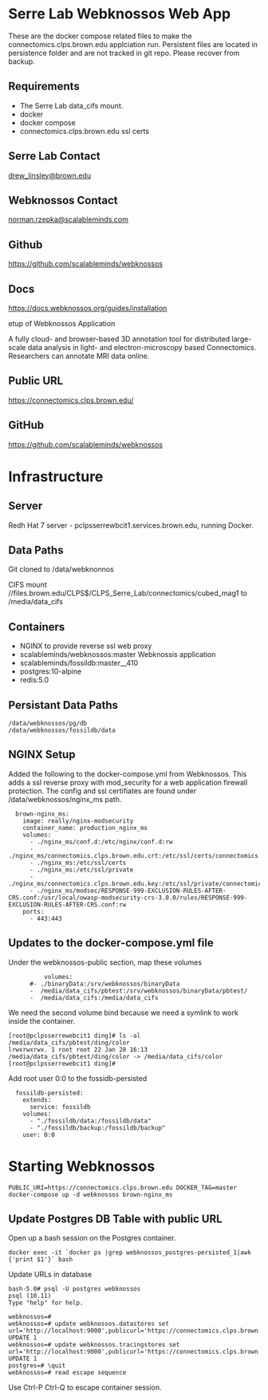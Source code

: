 # Serre Lab Webknossos Web App

These are the docker compose related files to make the connectomics.clps.brown.edu applciation run.  Persistent files are located in persistence folder and are not tracked in git repo.  Please recover from backup.

## Requirements

* The Serre Lab data_cifs mount.
* docker
* docker compose
* connectomics.clps.brown.edu ssl certs

## Serre Lab Contact

drew_linsley@brown.edu

## Webknossos Contact

norman.rzepka@scalableminds.com

## Github

https://github.com/scalableminds/webknossos

## Docs

https://docs.webknossos.org/guides/installation

etup of Webknossos Application

A fully cloud- and browser-based 3D annotation tool for distributed large-scale data analysis in light- and electron-microscopy based Connectomics.
Researchers can annotate MRI data online.

## Public URL

https://connectomics.clps.brown.edu/

## GitHub

https://github.com/scalableminds/webknossos

# Infrastructure

## Server

Redh Hat 7 server - pclpsserrewbcit1.services.brown.edu, running Docker.

##  Data Paths

Git cloned to /data/webknonnos

CIFS mount //files.brown.edu/CLPS$/CLPS_Serre_Lab/connectomics/cubed_mag1 to /media/data_cifs

## Containers

* NGINX to provide reverse ssl web proxy  
* scalableminds/webknossos:master  Webknossis application  
* scalableminds/fossildb:master__410  
* postgres:10-alpine  
* redis:5.0  

## Persistant Data Paths

```
/data/webknossos/pg/db
/data/webknossos/fossildb/data
```

## NGINX Setup

Added the following to the docker-compose.yml from Webknossos.  This adds a ssl reverse proxy with mod_security for a web application firewall protection.  The config and ssl certifiates are found under /data/webknossos/nginx_ms path.

```
  brown-nginx_ms:
    image: really/nginx-modsecurity
    container_name: production_nginx_ms
    volumes:
      - ./nginx_ms/conf.d:/etc/nginx/conf.d:rw
      - ./nginx_ms/connectomics.clps.brown.edu.crt:/etc/ssl/certs/connectomics.clps.brown.edu.crt
      - ./nginx_ms:/etc/ssl/certs
      - ./nginx_ms:/etc/ssl/private
      - ./nginx_ms/connectomics.clps.brown.edu.key:/etc/ssl/private/connectomics.clps.brown.edu.key
      - ./nginx_ms/modsec/RESPONSE-999-EXCLUSION-RULES-AFTER-CRS.conf:/usr/local/owasp-modsecurity-crs-3.0.0/rules/RESPONSE-999-EXCLUSION-RULES-AFTER-CRS.conf:rw
    ports:
      - 443:443
```
## Updates to the docker-compose.yml file
      
Under the webknossos-public section, map these volumes
      
```
          volumes:
      #- ./binaryData:/srv/webknossos/binaryData
      -  /media/data_cifs/pbtest:/srv/webknossos/binaryData/pbtest/
      -  /media/data_cifs:/media/data_cifs
```
      
We need the second volume bind because we need a symlink to work inside the container.
      
```
[root@pclpsserrewebcit1 ding]# ls -al /media/data_cifs/pbtest/ding/color
lrwxrwxrwx. 1 root root 22 Jan 28 16:13 /media/data_cifs/pbtest/ding/color -> /media/data_cifs/color
[root@pclpsserrewebcit1 ding]#
```

Add root user 0:0 to the fossidb-persisted

```
  fossildb-persisted:
    extends:
      service: fossildb
    volumes:
      - "./fossildb/data:/fossildb/data"
      - "./fossildb/backup:/fossildb/backup"
    user: 0:0
```

# Starting Webknossos
  
```     
PUBLIC_URI=https://connectomics.clps.brown.edu DOCKER_TAG=master docker-compose up -d webknossos brown-nginx_ms
```

## Update Postgres DB Table with public URL

Open up a bash session on the Postgres container.

```
docker exec -it `docker ps |grep webknossos_postgres-persisted_1|awk {'print $1'}` bash
```

Update URLs in database

```
bash-5.0# psql -U postgres webknossos
psql (10.11)
Type "help" for help.

webknossos=#
webknossos=# update webknossos.datastores set url='http://localhost:9000',publicurl='https://connectomics.clps.brown.edu';
UPDATE 1
webknossos=# update webknossos.tracingstores set url='http://localhost:9000',publicurl='https://connectomics.clps.brown.edu';
UPDATE 1
postgres=# \quit
webknossos=# read escape sequence
```

Use Ctrl-P Ctrl-Q to escape container session.
      
      
      
      
